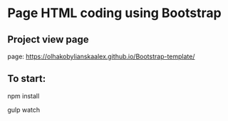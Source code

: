 # Page HTML coding using Bootstrap

## Project view page
page: https://olhakobylianskaalex.github.io/Bootstrap-template/

## To start: 
npm install 

gulp watch
